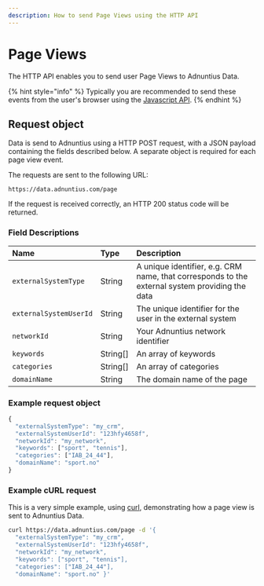 ```yaml
---
description: How to send Page Views using the HTTP API
---
```


# Page Views

The HTTP API enables you to send user Page Views to Adnuntius Data.

{% hint style="info" %}
Typically you are recommended to send these events from the user's browser using the [Javascript API](../javascript.md).
{% endhint %}

## Request object

Data is send to Adnuntius using a HTTP POST request, with a JSON payload containing the fields described below. A separate object is required for each page view event.

The requests are sent to the following URL:

`https://data.adnuntius.com/page`

If the request is received correctly, an HTTP 200 status code will be returned.

### Field Descriptions

| Name | Type | Description |
| :--- | :--- | :--- |
| `externalSystemType` | String | A unique identifier, e.g. CRM name, that corresponds to the external system providing the data |
| `externalSystemUserId` | String | The unique identifier for the user in the external system |
| `networkId` | String | Your Adnuntius network identifier |
| `keywords` | String\[\] | An array of keywords |
| `categories` | String\[\] | An array of categories |
| `domainName` | String | The domain name of the page |

### Example request object

```javascript
{
  "externalSystemType": "my_crm",
  "externalSystemUserId": "123hfy4658f",
  "networkId": "my_network",
  "keywords": ["sport", "tennis"],
  "categories": ["IAB_24_44"],
  "domainName": "sport.no"
}
```

### Example cURL request

This is a very simple example, using [curl](https://curl.haxx.se), demonstrating how a page view is sent to Adnuntius Data.

```bash
curl https://data.adnuntius.com/page -d '{
  "externalSystemType": "my_crm",
  "externalSystemUserId": "123hfy4658f",
  "networkId": "my_network",
  "keywords": ["sport", "tennis"],
  "categories": ["IAB_24_44"],
  "domainName": "sport.no" }'
```

